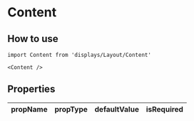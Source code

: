 # Content

## How to use

```
import Content from 'displays/Layout/Content'
```

```
<Content />
```

## Properties

| propName | propType | defaultValue | isRequired |
| - | - | - | - |
